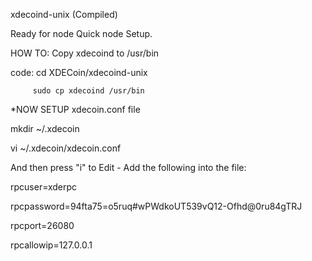 
xdecoind-unix (Compiled)

Ready for node Quick node Setup.

HOW TO:  Copy xdecoind to /usr/bin

code: cd XDECoin/xdecoind-unix
		 
		 sudo cp xdecoind /usr/bin
		 
		 
*NOW SETUP xdecoin.conf file

mkdir ~/.xdecoin

vi ~/.xdecoin/xdecoin.conf

And then press "i" to Edit - Add the following into the file:

rpcuser=xderpc

rpcpassword=94fta75=o5ruq#wPWdkoUT539vQ12-Ofhd@0ru84gTRJ

rpcport=26080

rpcallowip=127.0.0.1


